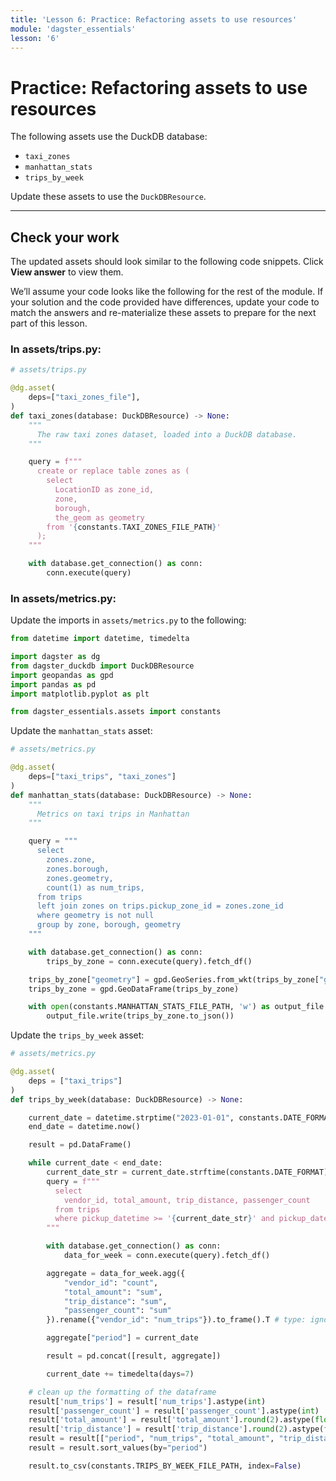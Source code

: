```yaml
---
title: 'Lesson 6: Practice: Refactoring assets to use resources'
module: 'dagster_essentials'
lesson: '6'
---
```


# Practice: Refactoring assets to use resources

The following assets use the DuckDB database:

- `taxi_zones`
- `manhattan_stats`
- `trips_by_week`

Update these assets to use the `DuckDBResource`.

---

## Check your work

The updated assets should look similar to the following code snippets. Click **View answer** to view them.

We’ll assume your code looks like the following for the rest of the module. If your solution and the code provided have differences, update your code to match the answers and re-materialize these assets to prepare for the next part of this lesson.

### In assets/trips.py:

```python {% obfuscated="true" %}
# assets/trips.py

@dg.asset(
    deps=["taxi_zones_file"],
)
def taxi_zones(database: DuckDBResource) -> None:
    """
      The raw taxi zones dataset, loaded into a DuckDB database.
    """

    query = f"""
      create or replace table zones as (
        select
          LocationID as zone_id,
          zone,
          borough,
          the_geom as geometry
        from '{constants.TAXI_ZONES_FILE_PATH}'
      );
    """

    with database.get_connection() as conn:
        conn.execute(query)
```

### In assets/metrics.py:

Update the imports in `assets/metrics.py` to the following:

```python {% obfuscated="true" %}
from datetime import datetime, timedelta

import dagster as dg
from dagster_duckdb import DuckDBResource
import geopandas as gpd
import pandas as pd
import matplotlib.pyplot as plt

from dagster_essentials.assets import constants
```

Update the `manhattan_stats` asset:

```python {% obfuscated="true" %}
# assets/metrics.py

@dg.asset(
    deps=["taxi_trips", "taxi_zones"]
)
def manhattan_stats(database: DuckDBResource) -> None:
    """
      Metrics on taxi trips in Manhattan
    """

    query = """
      select
        zones.zone,
        zones.borough,
        zones.geometry,
        count(1) as num_trips,
      from trips
      left join zones on trips.pickup_zone_id = zones.zone_id
      where geometry is not null
      group by zone, borough, geometry
    """

    with database.get_connection() as conn:
        trips_by_zone = conn.execute(query).fetch_df()

    trips_by_zone["geometry"] = gpd.GeoSeries.from_wkt(trips_by_zone["geometry"])
    trips_by_zone = gpd.GeoDataFrame(trips_by_zone)

    with open(constants.MANHATTAN_STATS_FILE_PATH, 'w') as output_file:
        output_file.write(trips_by_zone.to_json())
```

Update the `trips_by_week` asset:

```python {% obfuscated="true" %}
# assets/metrics.py

@dg.asset(
    deps = ["taxi_trips"]
)
def trips_by_week(database: DuckDBResource) -> None:

    current_date = datetime.strptime("2023-01-01", constants.DATE_FORMAT)
    end_date = datetime.now()

    result = pd.DataFrame()

    while current_date < end_date:
        current_date_str = current_date.strftime(constants.DATE_FORMAT)
        query = f"""
          select
            vendor_id, total_amount, trip_distance, passenger_count
          from trips
          where pickup_datetime >= '{current_date_str}' and pickup_datetime < '{current_date_str}'::date + interval '1 week'
        """

        with database.get_connection() as conn:
            data_for_week = conn.execute(query).fetch_df()

        aggregate = data_for_week.agg({
            "vendor_id": "count",
            "total_amount": "sum",
            "trip_distance": "sum",
            "passenger_count": "sum"
        }).rename({"vendor_id": "num_trips"}).to_frame().T # type: ignore

        aggregate["period"] = current_date

        result = pd.concat([result, aggregate])

        current_date += timedelta(days=7)

    # clean up the formatting of the dataframe
    result['num_trips'] = result['num_trips'].astype(int)
    result['passenger_count'] = result['passenger_count'].astype(int)
    result['total_amount'] = result['total_amount'].round(2).astype(float)
    result['trip_distance'] = result['trip_distance'].round(2).astype(float)
    result = result[["period", "num_trips", "total_amount", "trip_distance", "passenger_count"]]
    result = result.sort_values(by="period")

    result.to_csv(constants.TRIPS_BY_WEEK_FILE_PATH, index=False)
```
